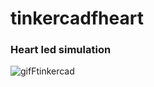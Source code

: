 # tinkercadfheart

<h3>Heart led simulation</h3>

![gifFtinkercad](https://github.com/beathedev/tinkercadfheart/assets/92948733/88927aa7-4b42-48ba-b490-9c8797981ec7)

